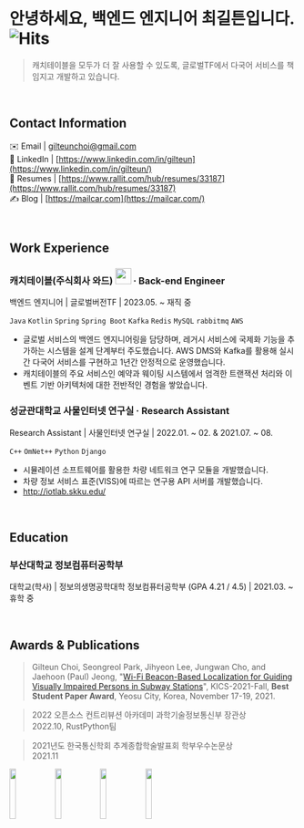 # 안녕하세요, 백엔드 엔지니어 최길튼입니다. ![Hits](https://hits.seeyoufarm.com/api/count/incr/badge.svg?url=https%3A%2F%2Fgithub.com%2Fgilteunchoi&count_bg=%23000000&title_bg=%23000000&icon=github.svg&icon_color=%23FFFFFF&title=hits&edge_flat=false)

> 캐치테이블을 모두가 더 잘 사용할 수 있도록, 글로벌TF에서 다국어 서비스를 책임지고 개발하고 있습니다.

<br>

## Contact Information
✉️ Email | gilteunchoi@gmail.com <br>
💼 LinkedIn | [https://www.linkedin.com/in/gilteun](https://www.linkedin.com/in/gilteun/) <br>
📄 Resumes | [https://www.rallit.com/hub/resumes/33187](https://www.rallit.com/hub/resumes/33187) <br>
✍️ Blog | [https://mailcar.com](https://mailcar.com/) <br>

<br>

## Work Experience
### 캐치테이블(주식회사 와드) <img src = "https://app.catchtable.co.kr/public/img/app_icon_round_type.png" width="28px" height="28px"> · Back-end Engineer
백엔드 엔지니어 | 글로벌버전TF | 2023.05. ~ 재직 중

`Java` `Kotlin` `Spring` `Spring Boot` `Kafka` `Redis` `MySQL` `rabbitmq` `AWS`
- 글로벌 서비스의 백엔드 엔지니어링을 담당하며, 레거시 서비스에 국제화 기능을 추가하는 시스템을 설계 단계부터 주도했습니다. AWS DMS와 Kafka를 활용해 실시간 다국어 서비스를 구현하고 1년간 안정적으로 운영했습니다.
- 캐치테이블의 주요 서비스인 예약과 웨이팅 시스템에서 엄격한 트랜잭션 처리와 이벤트 기반 아키텍처에 대한 전반적인 경험을 쌓았습니다.

### 성균관대학교 사물인터넷 연구실 · Research Assistant
Research Assistant | 사물인터넷 연구실 | 2022.01. ~ 02. & 2021.07. ~ 08.

`C++` `OmNet++` `Python` `Django`
- 시뮬레이션 소프트웨어를 활용한 차량 네트워크 연구 모듈을 개발했습니다.
- 차량 정보 서비스 표준(VISS)에 따르는 연구용 API 서버를 개발했습니다.
- http://iotlab.skku.edu/

<br>

## Education
### 부산대학교 정보컴퓨터공학부
대학교(학사) | 정보의생명공학대학 정보컴퓨터공학부 (GPA 4.21 / 4.5) | 2021.03. ~ 휴학 중

<br>

## Awards & Publications 
> Gilteun Choi, Seongreol Park, Jihyeon Lee, Jungwan Cho, and Jaehoon (Paul) Jeong, "[Wi-Fi Beacon-Based Localization for Guiding Visually Impaired Persons in Subway Stations](https://github.com/gilteunchoi/gilteunchoi/blob/main/WiFi-Beacon-Localization.pdf)", KICS-2021-Fall, **Best Student Paper Award**, Yeosu City, Korea, November 17-19, 2021.

> 2022 오픈소스 컨트리뷰션 아카데미 과학기술정보통신부 장관상 <br> 2022.10, RustPython팀

> 2021년도 한국통신학회 추계종합학술발표회 학부우수논문상 <br> 2021.11

<a href = "https://www.credly.com/badges/f53f8506-56ba-4c42-9c36-10b76cd17146/public_url"><img src = "https://user-images.githubusercontent.com/61682534/226187737-bd5cb5a7-3ab9-4a7d-85c1-30f006437435.png" width="15%" height="15%"></a>
<a href = "https://www.credly.com/badges/cdd98f16-d80d-4bdb-b745-984296205154/public_url"><img src = "https://user-images.githubusercontent.com/61682534/226187741-75a75c81-accc-4c0b-84ec-da2396984e4a.png" width="15%" height="15%"></a>
<a href = "https://www.holopin.io/userbadge/cl9ms9nk2034909l6j0omcq4d"><img src = "https://user-images.githubusercontent.com/61682534/226188069-df0c7cb7-e2c9-473c-b5f0-30ef5f6c7c90.png" width="15%" height="15%"></a>
<a href = "https://github.com/RustPython/RustPython/pulls?q=is%3Apr+author%3Agilteunchoi+"><img src = "https://user-images.githubusercontent.com/61682534/226187886-f0a76650-d52e-4965-94ea-124da3cc9758.png" width="15%" height="15%"></a>
